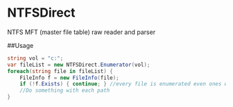 NTFSDirect
==========

NTFS MFT (master file table) raw reader and parser

##Usage

```c#
string vol = "c:";
var fileList = new NTFSDirect.Enumerator(vol);
foreach(string file in fileList) {
	FileInfo f = new FileInfo(file);
	if (!f.Exists) { continue; } //every file is enumerated even ones we don't have access to.
	//Do something with each path
}
```

